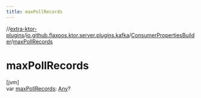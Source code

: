 ```yaml
---
title: maxPollRecords
---
```


//[extra-ktor-plugins](../../../index.md)/[io.github.flaxoos.ktor.server.plugins.kafka](../index.md)/[ConsumerPropertiesBuilder](index.md)/[maxPollRecords](max-poll-records.md)

# maxPollRecords

[jvm]\
var [maxPollRecords](max-poll-records.md): [Any](https://kotlinlang.org/api/latest/jvm/stdlib/kotlin/-any/index.md)?




